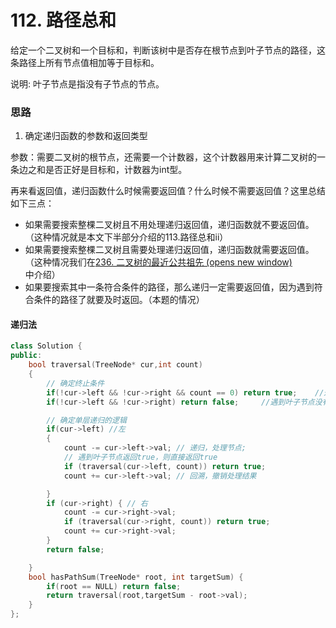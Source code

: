 # 112. 路径总和

给定一个二叉树和一个目标和，判断该树中是否存在根节点到叶子节点的路径，这条路径上所有节点值相加等于目标和。

说明: 叶子节点是指没有子节点的节点。



### 思路

1. 确定递归函数的参数和返回类型

参数：需要二叉树的根节点，还需要一个计数器，这个计数器用来计算二叉树的一条边之和是否正好是目标和，计数器为int型。

再来看返回值，递归函数什么时候需要返回值？什么时候不需要返回值？这里总结如下三点：

- 如果需要搜索整棵二叉树且不用处理递归返回值，递归函数就不要返回值。（这种情况就是本文下半部分介绍的113.路径总和ii）
- 如果需要搜索整棵二叉树且需要处理递归返回值，递归函数就需要返回值。 （这种情况我们在[236. 二叉树的最近公共祖先 (opens new window)](https://programmercarl.com/0236.二叉树的最近公共祖先.html)中介绍）
- 如果要搜索其中一条符合条件的路径，那么递归一定需要返回值，因为遇到符合条件的路径了就要及时返回。（本题的情况）

#### 递归法

```cpp
class Solution {
public:
    bool traversal(TreeNode* cur,int count)
    {
        // 确定终止条件
        if(!cur->left && !cur->right && count == 0) return true;    //遇到叶子节点，并且计数为0
        if(!cur->left && !cur->right) return false;     //遇到叶子节点没有找到合适的边，直接返回

        // 确定单层递归的逻辑
        if(cur->left) //左
        {
            count -= cur->left->val; // 递归，处理节点;
            // 遇到叶子节点返回true，则直接返回true
            if (traversal(cur->left, count)) return true;
            count += cur->left->val; // 回溯，撤销处理结果

        }
        if (cur->right) { // 右
            count -= cur->right->val;
            if (traversal(cur->right, count)) return true;
            count += cur->right->val;
        }
        return false;

    }
    bool hasPathSum(TreeNode* root, int targetSum) {
        if(root == NULL) return false;
        return traversal(root,targetSum - root->val);
    }
};
```

